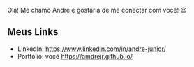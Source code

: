 Olá! Me chamo André e gostaria de me conectar com você! 😉
## Meus Links
* LinkedIn: https://www.linkedin.com/in/andre-junior/
* Portfólio: você https://amdrejr.github.io/
